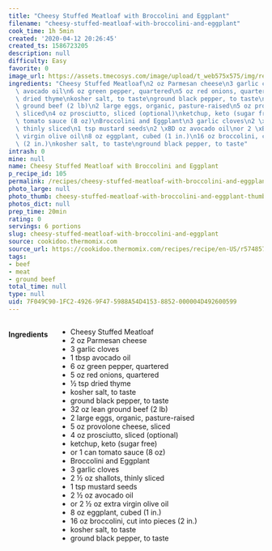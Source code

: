 ```yaml
---
title: "Cheesy Stuffed Meatloaf with Broccolini and Eggplant"
filename: "cheesy-stuffed-meatloaf-with-broccolini-and-eggplant"
cook_time: 1h 5min
created: '2020-04-12 20:26:45'
created_ts: 1586723205
description: null
difficulty: Easy
favorite: 0
image_url: https://assets.tmecosys.com/image/upload/t_web575x575/img/recipe/ras/Assets/7366919A-58EF-4F86-ADF3-191AC48EEBE8/Derivates/f080b7fd-109c-4847-bd0d-774cb12107d4.jpg
ingredients: "Cheesy Stuffed Meatloaf\n2 oz Parmesan cheese\n3 garlic cloves\n1 tbsp\
  \ avocado oil\n6 oz green pepper, quartered\n5 oz red onions, quartered\n\xBD tsp\
  \ dried thyme\nkosher salt, to taste\nground black pepper, to taste\n32 oz lean\
  \ ground beef (2 lb)\n2 large eggs, organic, pasture-raised\n5 oz provolone cheese,\
  \ sliced\n4 oz prosciutto, sliced (optional)\nketchup, keto (sugar free)\nor 1 can\
  \ tomato sauce (8 oz)\nBroccolini and Eggplant\n3 garlic cloves\n2 \xBD oz shallots,\
  \ thinly sliced\n1 tsp mustard seeds\n2 \xBD oz avocado oil\nor 2 \xBD oz extra\
  \ virgin olive oil\n8 oz eggplant, cubed (1 in.)\n16 oz broccolini, cut into pieces\
  \ (2 in.)\nkosher salt, to taste\nground black pepper, to taste"
intrash: 0
mine: null
name: Cheesy Stuffed Meatloaf with Broccolini and Eggplant
p_recipe_id: 105
permalink: /recipes/cheesy-stuffed-meatloaf-with-broccolini-and-eggplant
photo_large: null
photo_thumb: cheesy-stuffed-meatloaf-with-broccolini-and-eggplant-thumb.jpg
photos_dict: null
prep_time: 20min
rating: 0
servings: 6 portions
slug: cheesy-stuffed-meatloaf-with-broccolini-and-eggplant
source: cookidoo.thermomix.com
source_url: https://cookidoo.thermomix.com/recipes/recipe/en-US/r574857
tags:
- beef
- meat
- ground beef
total_time: null
type: null
uid: 7F049C90-1FC2-4926-9F47-5988A54D4153-8852-000004D492600599
---
```

<div class="large-8 medium-7 columns" id="writeup">	</div><!-- #writeup -->
</div><!-- #row-one -->
<div class="row" id="row-two">	<div class="medium-4 small-5 columns" id="ingredients"><h4>Ingredients</h4><div class="box box-ingredients content"><ul>
<li>Cheesy Stuffed Meatloaf</li>
<li>2 oz Parmesan cheese</li>
<li>3 garlic cloves</li>
<li>1 tbsp avocado oil</li>
<li>6 oz green pepper, quartered</li>
<li>5 oz red onions, quartered</li>
<li>½ tsp dried thyme</li>
<li>kosher salt, to taste</li>
<li>ground black pepper, to taste</li>
<li>32 oz lean ground beef (2 lb)</li>
<li>2 large eggs, organic, pasture-raised</li>
<li>5 oz provolone cheese, sliced</li>
<li>4 oz prosciutto, sliced (optional)</li>
<li>ketchup, keto (sugar free)</li>
<li>or 1 can tomato sauce (8 oz)</li>
<li>Broccolini and Eggplant</li>
<li>3 garlic cloves</li>
<li>2 ½ oz shallots, thinly sliced</li>
<li>1 tsp mustard seeds</li>
<li>2 ½ oz avocado oil</li>
<li>or 2 ½ oz extra virgin olive oil</li>
<li>8 oz eggplant, cubed (1 in.)</li>
<li>16 oz broccolini, cut into pieces (2 in.)</li>
<li>kosher salt, to taste</li>
<li>ground black pepper, to taste</li>
</ul>
</div>	</div>	<div class="medium-6 small-7 columns" id="directions">	</div>